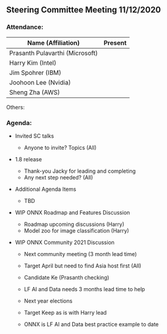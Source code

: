 ## Steering Committee Meeting 11/12/2020

### Attendance:

| Name (Affiliation)              | Present  |
| ------------------------------- | -------- |
| Prasanth Pulavarthi (Microsoft) |       |
| Harry Kim (Intel)               |       |
| Jim Spohrer (IBM)               |       |
| Joohoon Lee (Nvidia)            |       |
| Sheng Zha (AWS)                 |       |

Others: 

### Agenda:

* Invited SC talks

     * Anyone to invite? Topics (All)

* 1.8 release

     * Thank-you Jacky for leading and completing
     * Any next step needed? (All)

* Additional Agenda Items

     * TBD

* WIP ONNX Roadmap and Features Discussion

     * Roadmap upcoming discussions (Harry)
     * Model zoo for image classification (Harry)

* WIP ONNX Community 2021 Discussion

     * Next community meeting (3 month lead time) 
     * Target April but need to find Asia host first (All)
     * Candidate Ke (Prasanth checking)
	* LF AI and Data needs 3 months lead time to help

     * Next year elections
     * Target Keep as is with Harry lead
     * ONNX is LF AI and Data best practice example to date

